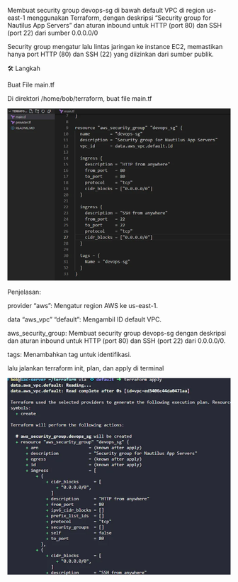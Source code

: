 Membuat security group devops-sg di bawah default VPC di region us-east-1 menggunakan Terraform, dengan deskripsi “Security group for Nautilus App Servers” dan aturan inbound untuk HTTP (port 80) dan SSH (port 22) dari sumber 0.0.0.0/0

Security group mengatur lalu lintas jaringan ke instance EC2, memastikan hanya port HTTP (80) dan SSH (22) yang diizinkan dari sumber publik.

🛠 Langkah 

Buat File main.tf

Di direktori /home/bob/terraform, buat file main.tf

![alt text](image-4.png)

Penjelasan:

provider “aws”: Mengatur region AWS ke us-east-1.


data “aws_vpc” “default”: Mengambil ID default VPC.


aws_security_group: Membuat security group devops-sg dengan deskripsi dan aturan inbound untuk HTTP (port 80) dan SSH (port 22) dari 0.0.0.0/0.


tags: Menambahkan tag untuk identifikasi.


lalu jalankan terraform init, plan, dan apply di terminal


![alt text](image-5.png)